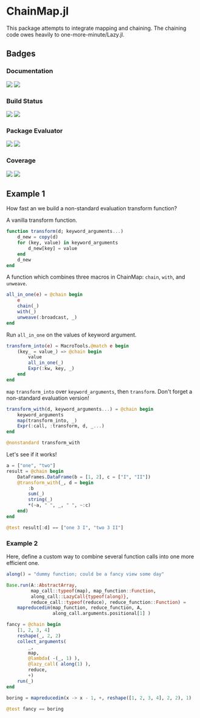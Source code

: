 # ChainMap.jl

This package attempts to integrate mapping and chaining. The chaining code owes
heavily to one-more-minute/Lazy.jl.

## Badges

### Documentation

[![][docs-stable_image]][docs-stable_url] [![][docs-latest_image]][docs-latest_url]

### Build Status

[![][travis_image]][travis_url] [![][appveyor_image]][appveyor_url]

### Package Evaluator

[![][pkg-0.4_image]][pkg-0.4_url] [![][pkg-0.5_image]][pkg-0.5_url]

### Coverage

[![][coveralls_image]][coveralls_url] [![][codecov_image]][codecov_url]

[docs-latest_image]: https://img.shields.io/badge/docs-latest-blue.svg
[docs-latest_url]: https://bramtayl.github.io/ChainMap.jl/latest

[docs-stable_image]: https://img.shields.io/badge/docs-stable-blue.svg
[docs-stable_url]: https://bramtayl.github.io/ChainMap.jl/stable

[travis_image]: https://travis-ci.org/bramtayl/ChainMap.jl.svg?branch=master
[travis_url]: https://travis-ci.org/bramtayl/ChainMap.jl

[appveyor_image]: https://ci.appveyor.com/api/projects/status/github/bramtayl/ChainMap.jl?svg=true&branch=master
[appveyor_url]: https://ci.appveyor.com/project/bramtayl/chainmap-jl/branch/master

[coveralls_image]: https://coveralls.io/repos/bramtayl/ChainMap.jl/badge.svg?branch=master&service=github
[coveralls_url]: https://coveralls.io/github/bramtayl/ChainMap.jl?branch=master

[codecov_image]: https://codecov.io/github/bramtayl/ChainMap.jl/coverage.svg?branch=master
[codecov_url]: https://codecov.io/github/bramtayl/ChainMap.jl?branch=master

[issues_url]: https://github.com/bramtayl/ChainMap.jl/issues

[pkg-0.4_image]: http://pkg.julialang.org/badges/ChainMap_0.4.svg
[pkg-0.4_url]: http://pkg.julialang.org/?pkg=ChainMap

[pkg-0.5_image]: http://pkg.julialang.org/badges/ChainMap_0.5.svg
[pkg-0.5_url]: http://pkg.julialang.org/?pkg=ChainMap

## Example 1

How fast an we build a non-standard evaluation transform function?

A vanilla transform function.
```julia
function transform(d; keyword_arguments...)
    d_new = copy(d)
    for (key, value) in keyword_arguments
        d_new[key] = value
    end
    d_new
end
```

A function which combines three macros in ChainMap: `chain`, `with`, and
`unweave`.
```julia
all_in_one(e) = @chain begin
    e
    chain(_)
    with(_)
    unweave(:broadcast, _)
end
```

Run `all_in_one` on the values of keyword argument.
```julia
transform_into(e) = MacroTools.@match e begin
    (key_ = value_) => @chain begin
        value
        all_in_one(_)
        Expr(:kw, key, _)
    end
end
```

`map` `transform_into` over `keyword_arguments`, then `transform`. Don't forget
a non-standard evaluation version!
```julia
transform_with(d, keyword_arguments...) = @chain begin
    keyword_arguments
    map(transform_into, _)
    Expr(:call, :transform, d, _...)
end

@nonstandard transform_with
```

Let's see if it works!

```julia
a = ["one", "two"]
result = @chain begin
    DataFrames.DataFrame(b = [1, 2], c = ["I", "II"])
    @transform_with(_, d = begin
        :b
        sum(_)
        string(_)
        *(~a, " ", _, " ", ~:c)
    end)
end

@test result[:d] == ["one 3 I", "two 3 II"]
```

### Example 2

Here, define a custom way to combine several function calls into one more
efficient one.

```julia
along() = "dummy function; could be a fancy view some day"

Base.run(A::AbstractArray,
         map_call::typeof(map), map_function::Function,
         along_call::LazyCall{typeof(along)},
         reduce_call::typeof(reduce), reduce_function::Function) =
    mapreducedim(map_function, reduce_function, A,
                 along_call.arguments.positional[1] )

fancy = @chain begin
    [1, 2, 3, 4]
    reshape(_, 2, 2)
    collect_arguments(
        _,
        map,
        @lambda( -(_, 1) ),
        @lazy_call( along(1) ),
        reduce,
        +)
    run(_)
end

boring = mapreducedim(x -> x - 1, +, reshape([1, 2, 3, 4], 2, 2), 1)

@test fancy == boring
```
